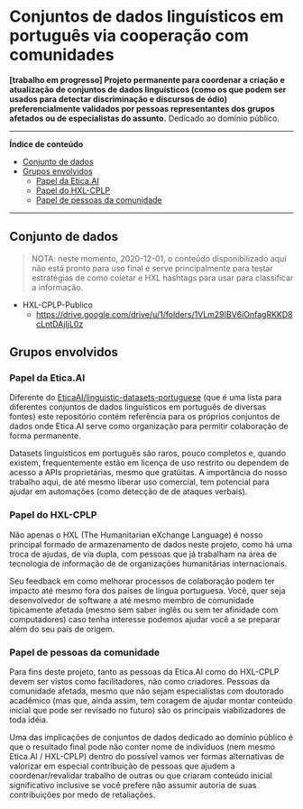 # Conjuntos de dados linguísticos em português via cooperação com comunidades
**[trabalho em progresso] Projeto permanente para coordenar a criação e
atualização de conjuntos de dados linguísticos (como os que podem ser usados
para detectar discriminação e discursos de ódio) preferencialmente validados por
pessoas representantes dos grupos afetados ou de especialistas do assunto.**
Dedicado ao domínio público.

---

**Índice de conteúdo**

<!-- TOC depthFrom:2 -->

- [Conjunto de dados](#conjunto-de-dados)
- [Grupos envolvidos](#grupos-envolvidos)
    - [Papel da Etica.AI](#papel-da-eticaai)
    - [Papel do HXL-CPLP](#papel-do-hxl-cplp)
    - [Papel de pessoas da comunidade](#papel-de-pessoas-da-comunidade)

<!-- /TOC -->

---

## Conjunto de dados

> NOTA: neste momento, 2020-12-01, o conteúdo disponibilizado aqui não está
  pronto para uso final e serve principalmente para testar estratégias de como
  coletar e HXL hashtags para usar para classificar a informação.

- HXL-CPLP-Publico
  - <https://drive.google.com/drive/u/1/folders/1VLm29IBV6iOnfagRKKD8cLntDAjIjL0z>


## Grupos envolvidos

### Papel da Etica.AI

Diferente do [EticaAI/linguistic-datasets-portuguese](https://github.com/EticaAI/linguistic-datasets-portuguese)
(que é uma lista para diferentes conjuntos de dados
linguísticos em português de diversas fontes) este repositório contém
referência para os próprios conjuntos de dados onde Etica.AI serve como
organização para permitir colaboração de forma permanente.

Datasets linguísticos em português são raros, pouco completos e, quando existem,
frequentemente estão em licença de uso restrito ou dependem de acesso a APIs
proprietárias, mesmo que gratúitas. A importância do nosso trabalho aqui, de até
mesmo liberar uso comercial, tem potencial para ajudar em automações (como
detecção de de ataques verbais).

### Papel do HXL-CPLP

Não apenas o HXL (The Humanitarian eXchange Language) é nosso principal formado
de armazenamento de dados neste projeto, como há uma troca de ajudas, de via
dupla, com pessoas que já trabalham na área de tecnologia de informação de de
organizações humanitárias internacionais.

Seu feedback em como melhorar processos de colaboração podem ter impacto até
mesmo fora dos países de língua portuguesa. Você, quer seja desenvolvedor de
software a até mesmo membro de comunidade tipicamente afetada (mesmo sem saber
inglês ou sem ter afinidade com computadores) caso tenha interesse podemos
ajudar você a se preparar além do seu país de origem.

### Papel de pessoas da comunidade

Para fins deste projeto, tanto as pessoas da Etica.AI como do HXL-CPLP devem
ser vistos como facilitadores, não como criadores. Pessoas da comunidade
afetada, mesmo que não sejam especialistas com doutorado acadêmico (mas que,
ainda assim, tem coragem de ajudar montar conteúdo inicial que pode ser
revisado no futuro) são os principais viabilizadores de toda idéia.

Uma das implicações de conjuntos de dados dedicado ao domínio público é que o
resultado final pode não conter nome de indivíduos (nem mesmo Etica.AI /
HXL-CPLP) dentro do possível vamos ver formas alternativas de valorizar em
especial contribuição de pessoas que ajudem a coordenar/revalidar trabalho de
outras ou que criaram conteúdo inicial significativo inclusive se você prefere
não assumir autoria de suas contribuições por medo de retaliações.

